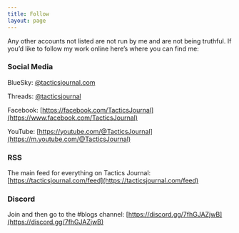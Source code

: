 ```yaml
---
title: Follow
layout: page
---
```


Any other accounts not listed are not run by me and are not being truthful. If you’d like to follow my work online here’s where you can find me:

### Social Media

BlueSky: [@tacticsjournal.com](https://bsky.app/profile/tacticsjournal.com)

Threads: [@tacticsjournal](https://www.threads.net/@tacticsjournal)

Facebook: [https://facebook.com/TacticsJournal](https://www.facebook.com/TacticsJournal) 

YouTube: [https://youtube.com/@TacticsJournal](https://m.youtube.com/@TacticsJournal)

### RSS

The main feed for everything on Tactics Journal: [https://tacticsjournal.com/feed](https://tacticsjournal.com/feed)

### Discord

Join and then go to the #blogs channel: [https://discord.gg/7fhGJAZjwB](https://discord.gg/7fhGJAZjwB)
